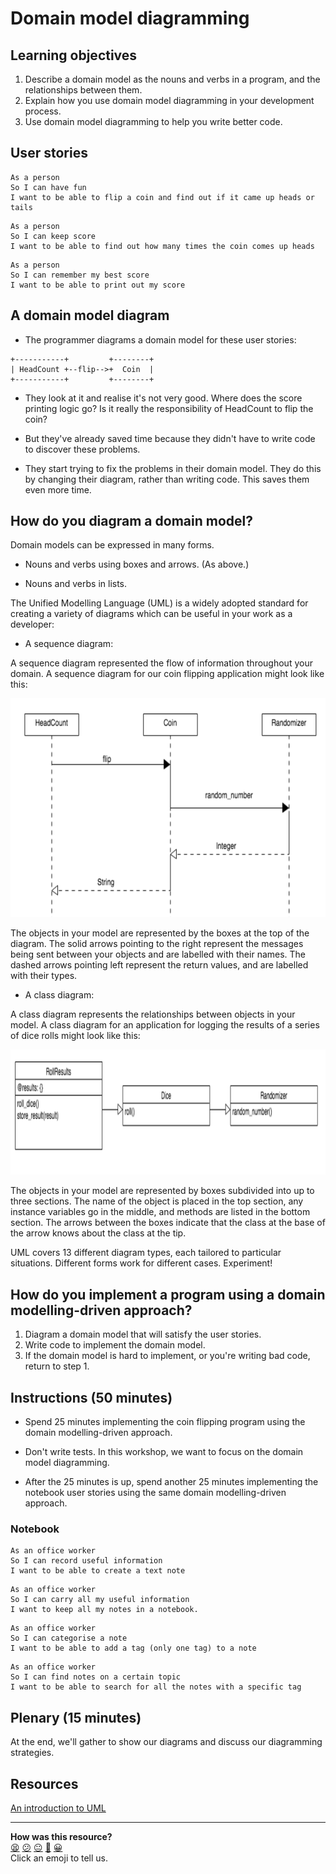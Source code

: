 # Domain model diagramming

## Learning objectives

1. Describe a domain model as the nouns and verbs in a program, and the relationships between them.
2. Explain how you use domain model diagramming in your development process.
3. Use domain model diagramming to help you write better code.

## User stories

```
As a person
So I can have fun
I want to be able to flip a coin and find out if it came up heads or tails
```

```
As a person
So I can keep score
I want to be able to find out how many times the coin comes up heads
```

```
As a person
So I can remember my best score
I want to be able to print out my score
```

## A domain model diagram

* The programmer diagrams a domain model for these user stories:

```
+-----------+         +--------+
| HeadCount +--flip-->+  Coin  |
+-----------+         +--------+
```

* They look at it and realise it's not very good.  Where does the score printing logic go? Is it really the responsibility of HeadCount to flip the coin?

* But they've already saved time because they didn't have to write code to discover these problems.

* They start trying to fix the problems in their domain model.  They do this by changing their diagram, rather than writing code.  This saves them even more time.

## How do you diagram a domain model?

Domain models can be expressed in many forms.  

* Nouns and verbs using boxes and arrows. (As above.)

* Nouns and verbs in lists.

The Unified Modelling Language (UML) is a widely adopted standard for  creating a variety of diagrams which can be useful in your work as a developer:

* A sequence diagram:

A sequence diagram represented the flow of information throughout your domain.  A sequence diagram for our coin flipping application might look like this:  

<img src="./img/sequence.png" width="600" height="350" />

The objects in your model are represented by the boxes at the top of the diagram.  The solid arrows pointing to the right represent the messages being sent between your objects and are labelled with their names.  The dashed arrows pointing left represent the return values, and are labelled with their types.

* A class diagram:

A class diagram represents the relationships between objects in your model.  A class diagram for an application for logging the results of a series of dice rolls might look like this:

<img src="./img/class.png" width="600" height="200" />

The objects in your model are represented by boxes subdivided into up to three sections.  The name of the object is placed in the top section, any instance variables go in the middle, and methods are listed in the bottom section.  The arrows between the boxes indicate that the class at the base of the arrow knows about the class at the tip.

UML covers 13 different diagram types, each tailored to particular situations.  Different forms work for different cases.  Experiment!

## How do you implement a program using a domain modelling-driven approach?

1. Diagram a domain model that will satisfy the user stories.
2. Write code to implement the domain model.
3. If the domain model is hard to implement, or you're writing bad code, return to step 1.

## Instructions (50 minutes)

* Spend 25 minutes implementing the coin flipping program using the domain modelling-driven approach.

* Don't write tests.  In this workshop, we want to focus on the domain model diagramming.

* After the 25 minutes is up, spend another 25 minutes implementing the notebook user stories using the same domain modelling-driven approach.

### Notebook

```
As an office worker
So I can record useful information
I want to be able to create a text note
```

```
As an office worker
So I can carry all my useful information
I want to keep all my notes in a notebook.
```

```
As an office worker
So I can categorise a note
I want to be able to add a tag (only one tag) to a note
```

```
As an office worker
So I can find notes on a certain topic
I want to be able to search for all the notes with a specific tag
```

## Plenary (15 minutes)

At the end, we'll gather to show our diagrams and discuss our diagramming strategies.

## Resources
[An introduction to UML](https://www.ibm.com/developerworks/rational/library/769.html)

<!-- BEGIN GENERATED SECTION DO NOT EDIT -->

---

**How was this resource?**  
[😫](https://airtable.com/shrUJ3t7KLMqVRFKR?prefill_Repository=skills-workshops&prefill_File=week-2/domain_model_diagramming/README.md&prefill_Sentiment=😫) [😕](https://airtable.com/shrUJ3t7KLMqVRFKR?prefill_Repository=skills-workshops&prefill_File=week-2/domain_model_diagramming/README.md&prefill_Sentiment=😕) [😐](https://airtable.com/shrUJ3t7KLMqVRFKR?prefill_Repository=skills-workshops&prefill_File=week-2/domain_model_diagramming/README.md&prefill_Sentiment=😐) [🙂](https://airtable.com/shrUJ3t7KLMqVRFKR?prefill_Repository=skills-workshops&prefill_File=week-2/domain_model_diagramming/README.md&prefill_Sentiment=🙂) [😀](https://airtable.com/shrUJ3t7KLMqVRFKR?prefill_Repository=skills-workshops&prefill_File=week-2/domain_model_diagramming/README.md&prefill_Sentiment=😀)  
Click an emoji to tell us.

<!-- END GENERATED SECTION DO NOT EDIT -->
